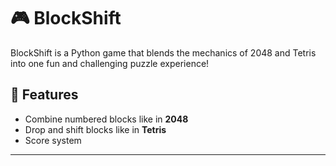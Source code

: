  # 🎮 BlockShift
BlockShift is a Python game that blends the mechanics of 2048 and Tetris into one fun and challenging puzzle experience!

## 🧩 Features

- Combine numbered blocks like in **2048**
- Drop and shift blocks like in **Tetris**
- Score system
---
